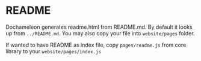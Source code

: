 # README

Dochameleon generates readme.html from README.md. By default it looks up from `../README.md`. You may also copy your file into `website/pages` folder.

If wanted to have README as index file, copy `pages/readme.js` from core library to your `website/pages/index.js`
